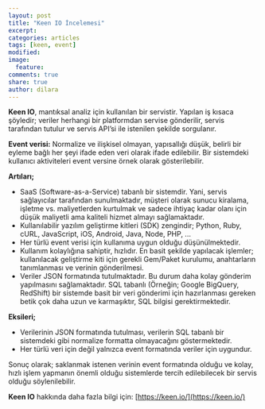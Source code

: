 ```yaml
---
layout: post
title: "Keen IO İncelemesi"
excerpt:
categories: articles
tags: [keen, event]
modified:
image:
  feature:
comments: true
share: true
author: dilara
---
```


**Keen IO**, mantıksal analiz için kullanılan bir servistir. Yapılan iş kısaca şöyledir; veriler herhangi bir platformdan
servise gönderilir, servis tarafından tutulur ve servis API’si ile istenilen şekilde sorgulanır.

**Event verisi:** Normalize ve ilişkisel olmayan, yapısallığı düşük, belirli bir eyleme bağlı her şeyi ifade eden veri
olarak ifade edilebilir. Bir sistemdeki kullanıcı aktiviteleri event versine örnek olarak gösterilebilir.

**Artıları;**

- SaaS (Software-as-a-Service) tabanlı bir sistemdir. Yani, servis sağlayıcılar tarafından sunulmaktadır, müşteri olarak
sunucu kiralama, işletme vs. maliyetlerden kurtulmak ve sadece ihtiyaç kadar olanı için düşük maliyetli ama kaliteli
hizmet almayı sağlamaktadır.
- Kullanılabilir yazılım geliştirme kitleri (SDK) zengindir; Python, Ruby, cURL, JavaScript, iOS, Android, Java, Node, PHP, ...
- Her türlü event verisi için kullanıma uygun olduğu düşünülmektedir.
- Kullanım kolaylığına sahiptir, hızlıdır. En basit şekilde yapılacak işlemler; kullanılacak geliştirme kiti için gerekli
Gem/Paket kurulumu, anahtarların tanımlanması ve verinin gönderilmesi.
- Veriler JSON formatında tutulmaktadır. Bu durum daha kolay gönderim yapılmasını sağlamaktadır. SQL tabanlı (Örneğin;
Google BigQuery, RedShift) bir sistemde basit bir veri gönderimi için hazırlanması gereken betik çok daha uzun ve
karmaşıktır, SQL bilgisi gerektirmektedir.

**Eksileri;**

- Verilerinin JSON formatında tutulması, verilerin SQL tabanlı bir sistemdeki gibi normalize formatta olmayacağını göstermektedir.
- Her türlü veri için değil yalnızca event formatında veriler için uygundur.

Sonuç olarak; saklanmak istenen verinin event formatında olduğu ve kolay, hızlı işlem yapmanın önemli olduğu sistemlerde tercih
edilebilecek bir servis olduğu söylenilebilir.

**Keen IO** hakkında daha fazla bilgi için: [https://keen.io/](https://keen.io/)
